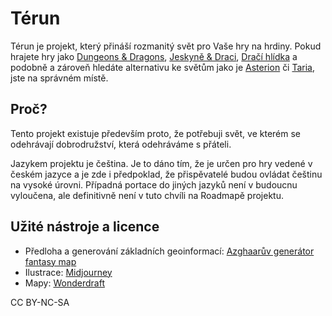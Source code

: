 # Térun

Térun je projekt, který přináší rozmanitý svět pro Vaše hry na hrdiny. Pokud hrajete hry jako [Dungeons & Dragons](https://dnd.wizards.com/), [Jeskyně & Draci](https://www.jeskyneadraci.cz/), [Dračí hlídka](https://www.dracihlidka.cz/) a podobně a zároveň hledáte alternativu ke světům jako je [Asterion](https://asterionrpg.cz/) či [Taria](https://obchod.altar.cz/index.php?main_page=index&cPath=1_91&zenid=cm2blhg4q6kvnk3f7sr9ld29p4), jste na správném místě.

## Proč?

Tento projekt existuje především proto, že potřebuji svět, ve kterém se odehrávají dobrodružství, která odehráváme s přáteli.

Jazykem projektu je čeština. Je to dáno tím, že je určen pro hry vedené v českém jazyce a je zde i předpoklad, že přispěvatelé budou ovládat češtinu na vysoké úrovni. Případná portace do jiných jazyků není v budoucnu vyloučena, ale definitivně není v tuto chvíli na Roadmapě projektu.

## Užité nástroje a licence

* Předloha a generování základních geoinformací: [Azghaarův generátor fantasy map](https://azgaar.github.io/Fantasy-Map-Generator/)
* Ilustrace: [Midjourney](https://www.midjourney.com/)
* Mapy: [Wonderdraft](https://www.wonderdraft.net/)

CC BY-NC-SA
